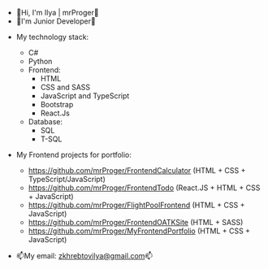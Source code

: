 - 👋Hi, I'm Ilya | mrProger👋
- 👶I'm Junior Developer👶
+ My technology stack:
  + C#
  + Python
  + Frontend:
    + HTML
    + CSS and SASS
    + JavaScript and TypeScript
    + Bootstrap
    + React.Js
  + Database:
    + SQL
    + T-SQL

+ My Frontend projects for portfolio:
  + https://github.com/mrProger/FrontendCalculator (HTML + CSS + TypeScript/JavaScript)
  + https://github.com/mrProger/FrontendTodo (React.JS + HTML + CSS + JavaScript)
  + https://github.com/mrProger/FlightPoolFrontend (HTML + CSS + JavaScript)
  + https://github.com/mrProger/FrontendOATKSite (HTML + SASS)
  + https://github.com/mrProger/MyFrontendPortfolio (HTML + CSS + JavaScript)

- 📫My email: zkhrebtovilya@gmail.com📫
